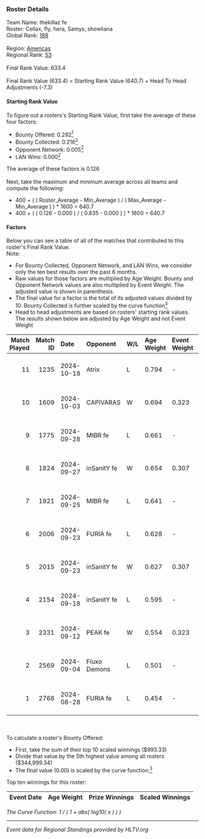 ### Roster Details<br />
Team Name: thekillaz fe<br />
Roster: Cellax, fly, hera, Samys, showliana<br />
Global Rank: [188](../../standings_global_2024_12_18.md)<br />
<br />
Region: [Americas]( ../../standings_americas_2024_12_18.md)<br />
Regional Rank: [53]( ../../standings_americas_2024_12_18.md)<br />
<br />
Final Rank Value:  633.4<br />
<br />
Final Rank Value (633.4) = Starting Rank Value (640.7) + Head To Head Adjustments (-7.3)<br />

#### Starting Rank Value<br />
To figure out a rosters's Starting Rank Value, first take the average of these four factors:<br />
- Bounty Offered: 0.282[<sup>1</sup>](#table2)
- Bounty Collected: 0.216[<sup>2</sup>](#table1)
- Opponent Network: 0.005[<sup>2</sup>](#table1)
- LAN Wins: 0.000[<sup>2</sup>](#table1)

The average of these factors is 0.126<br />
<br />
Next, take the maximum and minimum average across all teams and compute the following:<br />
- 400 + ( ( Roster_Average - Min_Average ) / ( Max_Average - Min_Average ) ) * 1600 = 640.7
- 400 + ( ( 0.126 - 0.000 ) / ( 0.835 - 0.000 ) ) * 1600 = 640.7


#### Factors<br />
Below you can see a table of all of the matches that contributed to this roster's Final Rank Value.<br />
Note:<br />

- For Bounty Collected, Opponent Network, and LAN Wins, we consider only the ten best results over the past 6 months.
- Raw values for those factors are multiplied by Age Weight. Bounty and Opponent Network values are also multiplied by Event Weight. The adjusted value is shown in parenthesis.
- The final value for a factor is the total of its adjusted values divided by 10. Bounty Collected is further scaled by the curve function[<sup>3</sup>](#curveFunction)
- Head to head adjustments are based on rosters' starting rank values. The results shown below are adjusted by Age Weight and not Event Weight
<span id="table1"></span><br />


| Match Played | Match ID | Date       | Opponent     | W/L | Age Weight | Event Weight | Bounty Collected | Opponent Network | LAN Wins  | H2H Adj. | Roster                                    |
| -: | -: | :- | :- | :- | :- | :- | :- | :- | :- | -: | :- |
|           11 |     1235 | 2024-10-18 | Atrix        | L   | 0.794      | -            | -                | -                | -         |   -11.60 | Cellax, fly, hera, Samys, showliana       |
|           10 |     1609 | 2024-10-03 | CAPIVARAS    | W   | 0.694      | 0.323        | 0.002 (0.001)    | 0.000 (0.000)    | 0 (0.000) |     6.95 | Cellax, fly, hera, Samys, showliana       |
|            9 |     1775 | 2024-09-28 | MIBR fe      | L   | 0.661      | -            | -                | -                | -         |    -8.74 | Cellax, fly, hera, Samys, showliana       |
|            8 |     1824 | 2024-09-27 | inSanitY fe  | W   | 0.654      | 0.307        | 0.003 (0.001)    | 0.100 (0.020)    | 0 (0.000) |    10.71 | Cellax, fly, hera, Samys, showliana       |
|            7 |     1921 | 2024-09-25 | MIBR fe      | L   | 0.641      | -            | -                | -                | -         |    -8.67 | Cellax, fly, hera, Samys, showliana       |
|            6 |     2006 | 2024-09-23 | FURIA fe     | L   | 0.628      | -            | -                | -                | -         |    -0.80 | Cellax, fly, hera, Samys, showliana       |
|            5 |     2015 | 2024-09-23 | inSanitY fe  | W   | 0.627      | 0.307        | 0.003 (0.001)    | 0.100 (0.019)    | 0 (0.000) |    10.45 | Cellax, fly, hera, Samys, showliana       |
|            4 |     2154 | 2024-09-18 | inSanitY fe  | L   | 0.595      | -            | -                | -                | -         |    -8.99 | brunakiller, Cellax, fly, hera, showliana |
|            3 |     2331 | 2024-09-12 | PEAK fe      | W   | 0.554      | 0.323        | 0.003 (0.001)    | 0.033 (0.006)    | 0 (0.000) |     8.00 | brunakiller, Cellax, fly, hera, showliana |
|            2 |     2569 | 2024-09-04 | Fluxo Demons | L   | 0.501      | -            | -                | -                | -         |    -4.01 | Cellax, fly, hera, Samys, showliana       |
|            1 |     2768 | 2024-08-28 | FURIA fe     | L   | 0.454      | -            | -                | -                | -         |    -0.57 | Cellax, fly, hera, Samys, showliana       |

<br />
<span id="table2"></span><br />
To calculate a roster's Bounty Offered:<br />

- First, take the sum of their top 10 scaled winnings ($993.33)
- Divide that value by the 5th highest value among all rosters ($344,999.34)
- The final value (0.00) is scaled by the curve function.[<sup>3</sup>](#curveFunction)

Top ten winnings for this roster:<br />

| Event Date | Age Weight | Prize Winnings | Scaled Winnings |
| :- | -: | :- | :- |


<span id="curveFunction"></span>_The Curve Function: 1 / ( 1 + abs( log10( x ) ) )_<br />

---
_Event data for Regional Standings provided by HLTV.org_<br />
